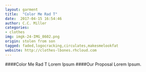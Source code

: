 ```yaml
---
layout: garment
title:  "Color Me Rad T"
date:  2017-04-15 16:54:46
author: C.C. Miller
categories:
- clothes
img: imgk-24-IMG_8602.png
origin: stolen from son
tagged: faded,logocracking,circulates,makesmelookfat
website: http://clothes-lbones.rhcloud.com
---
```

####Color Me Rad T
Lorem Ipsum
####Our Proposal
Lorem Ipsum.